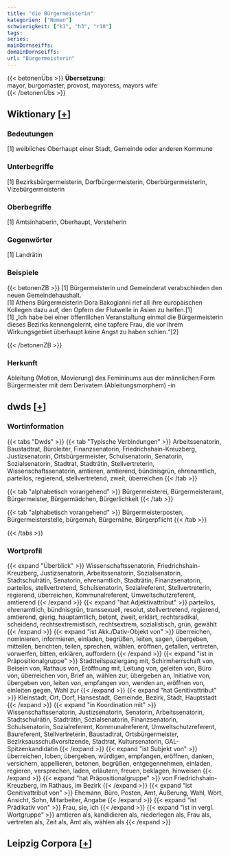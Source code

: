 ```yaml
---
title: "die Bürgermeisterin"
kategorien: ["Nomen"]
schwierigkeit: ["k1", "h3", "r10"]
tags:
series:
mainDornseiffs:
domainDornseiffs:
url: "Bürgermeisterin"
---
```


{{< betonenÜbs >}}
**Übersetzung:**  
mayor, burgomaster, provost, mayoress, mayors wife  
{{< /betonenÜbs >}}

## Wiktionary [[+](https://de.wiktionary.org/wiki/Bürgermeisterin)]

### Bedeutungen
[1] weibliches Oberhaupt einer Stadt, Gemeinde oder anderen Kommune  

### Unterbegriffe
[1] Bezirksbürgermeisterin, Dorfbürgermeisterin, Oberbürgermeisterin, Vizebürgermeisterin  

### Oberbegriffe
[1] Amtsinhaberin, Oberhaupt, Vorsteherin  

### Gegenwörter
[1] Landrätin  

### Beispiele
{{< betonenZB >}}
[1] Bürgermeisterin und Gemeinderat verabschieden den neuen Gemeindehaushalt.  
[1] Athens Bürgermeisterin Dora Bakogianni rief all ihre europäischen Kollegen dazu auf, den Opfern der Flutwelle in Asien zu helfen.[1]  
[1] „Ich habe bei einer öffentlichen Veranstaltung einmal die Bürgermeisterin dieses Bezirks kennengelernt, eine tapfere Frau, die vor ihrem Wirkungsgebiet überhaupt keine Angst zu haben schien.“[2]  

{{< /betonenZB >}}
### Herkunft
Ableitung (Motion, Movierung) des Femininums aus der männlichen Form Bürgermeister mit dem Derivatem (Ableitungsmorphem) -in  



## dwds [[+](https://www.dwds.de/wb/Bürgermeisterin)]

### Wortinformation
{{< tabs "Dwds" >}}
{{< tab "Typische Verbindungen" >}}
Arbeitssenatorin, Baustadtrat, Büroleiter, Finanzsenatorin, Friedrichshain-Kreuzberg, Justizsenatorin, Ortsbürgermeister, Schulsenatorin, Senatorin, Sozialsenatorin, Stadtrat, Stadträtin, Stellvertreterin, Wissenschaftssenatorin, amtieren, amtierend, bündnisgrün, ehrenamtlich, parteilos, regierend, stellvertretend, zweit, überreichen
{{< /tab >}}

{{< tab "alphabetisch vorangehend" >}}
Bürgermeisterei, Bürgermeisteramt, Bürgermeister, Bürgermädchen, Bürgerlichkeit
{{< /tab >}}

{{< tab "alphabetisch vorangehend" >}}
Bürgermeisterposten, Bürgermeisterstelle, bürgernah, Bürgernähe, Bürgerpflicht
{{< /tab >}}

{{< /tabs >}}

### Wortprofil
{{< expand "Überblick" >}} Wissenschaftssenatorin, Friedrichshain-Kreuzberg, Justizsenatorin, Arbeitssenatorin, Sozialsenatorin, Stadtschulrätin, Senatorin, ehrenamtlich, Stadträtin, Finanzsenatorin, parteilos, stellvertretend, Schulsenatorin, Sozialreferent, Stellvertreterin, regierend, überreichen, Kommunalreferent, Umweltschutzreferent, amtierend {{< /expand >}}
{{< expand "hat Adjektivattribut" >}} parteilos, ehrenamtlich, bündnisgrün, transsexuell, resolut, stellvertretend, regierend, amtierend, gierig, hauptamtlich, betont, zweit, erklärt, rechtsradikal, scheidend, rechtsextremistisch, rechtsextrem, sozialistisch, grün, gewählt {{< /expand >}}
{{< expand "ist Akk./Dativ-Objekt von" >}} überreichen, nominieren, informieren, einladen, begrüßen, leiten, sagen, übergeben, mitteilen, berichten, teilen, sprechen, wählen, eröffnen, gefallen, vertreten, vorwerfen, bitten, erklären, auffordern {{< /expand >}}
{{< expand "ist in Präpositionalgruppe" >}} Stadtteilspaziergang mit, Schirmherrschaft von, Beisein von, Rathaus von, Eröffnung mit, Leitung von, geleiten von, Büro von, überreichen von, Brief an, wählen zur, übergeben an, Initiative von, übergeben von, leiten von, empfangen von, wenden an, eröffnen von, einleiten gegen, Wahl zur {{< /expand >}}
{{< expand "hat Genitivattribut" >}} Kleinstadt, Ort, Dorf, Hansestadt, Gemeinde, Bezirk, Stadt, Hauptstadt {{< /expand >}}
{{< expand "in Koordination mit" >}} Wissenschaftssenatorin, Justizsenatorin, Senatorin, Arbeitssenatorin, Stadtschulrätin, Stadträtin, Sozialsenatorin, Finanzsenatorin, Schulsenatorin, Sozialreferent, Kommunalreferent, Umweltschutzreferent, Baureferent, Stellvertreterin, Baustadtrat, Ortsbürgermeister, Bezirksausschußvorsitzende, Stadtrat, Kultursenatorin, GAL-Spitzenkandidatin {{< /expand >}}
{{< expand "ist Subjekt von" >}} überreichen, loben, übergeben, würdigen, empfangen, eröffnen, danken, versichern, appellieren, betonen, begrüßen, entgegennehmen, einladen, regieren, versprechen, laden, erläutern, freuen, beklagen, hinweisen {{< /expand >}}
{{< expand "hat Präpositionalgruppe" >}} von Friedrichshain-Kreuzberg, im Rathaus, im Bezirk {{< /expand >}}
{{< expand "ist Genitivattribut von" >}} Ehemann, Büro, Posten, Amt, Äußerung, Wahl, Wort, Ansicht, Sohn, Mitarbeiter, Angabe {{< /expand >}}
{{< expand "ist Prädikativ von" >}} Frau, sie, ich {{< /expand >}}
{{< expand "ist in vergl. Wortgruppe" >}} amtieren als, kandidieren als, niederlegen als, Frau als, vertreten als, Zeit als, Amt als, wählen als {{< /expand >}}

## Leipzig Corpora [[+](https://corpora.uni-leipzig.de/en/res?word=Bürgermeisterin&corpusId=deu_newscrawl-public_2018)]

